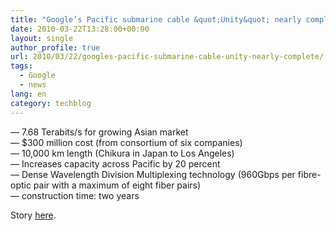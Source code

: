 ```yaml
---
title: "Google’s Pacific submarine cable &quot;Unity&quot; nearly complete"
date: 2010-03-22T13:28:00+00:00
layout: single
author_profile: true
url: 2010/03/22/googles-pacific-submarine-cable-unity-nearly-complete/
tags:
  - Google
  - news
lang: en
category: techblog
---
```

— 7.68 Terabits/s for growing Asian market  
— $300 million cost (from consortium of six companies)  
— 10,000 km length (Chikura in Japan to Los Angeles)  
— Increases capacity across Pacific by 20 percent  
— Dense Wavelength Division Multiplexing technology (960Gbps per fibre-optic pair with a maximum of eight fiber pairs)  
— construction time: two years

Story [here](http://www.v3.co.uk/v3/news/2259863/google-almost-ready-pacific).